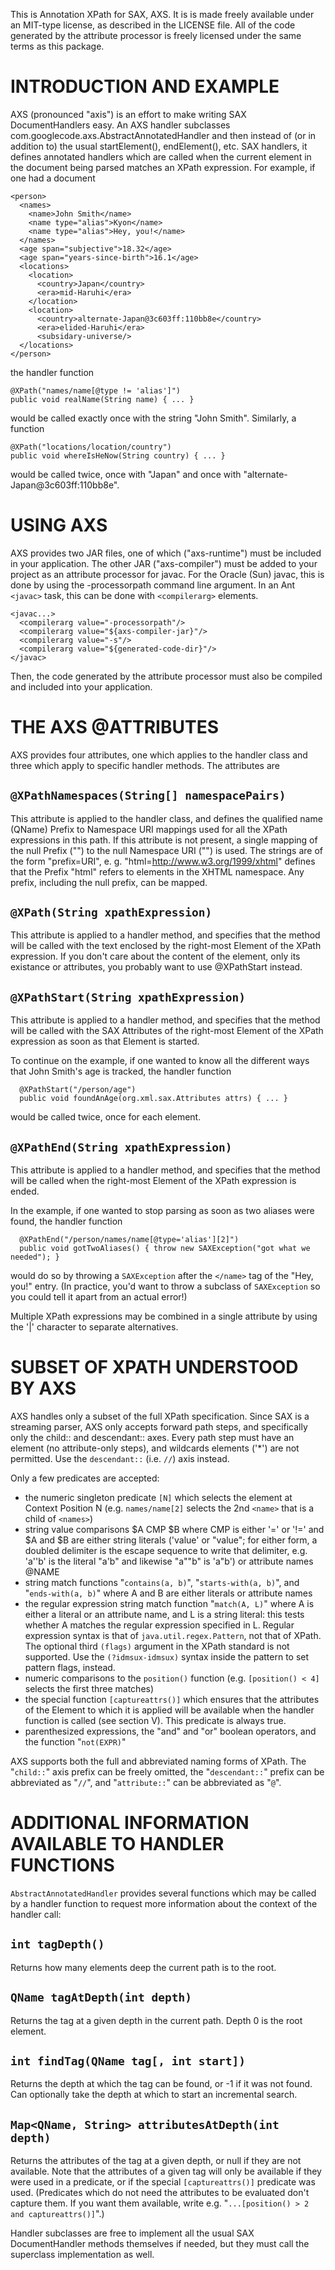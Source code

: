This is Annotation XPath for SAX, AXS. It is  is made freely available under an MIT-type
license, as described in the LICENSE file. All of the code generated by the attribute
processor is freely licensed under the same terms as this package.

# INTRODUCTION AND EXAMPLE

AXS (pronounced "axis") is an effort to make writing SAX DocumentHandlers easy. An AXS
handler subclasses com.googlecode.axs.AbstractAnnotatedHandler and then instead of
(or in addition to) the usual startElement(), endElement(), etc. SAX handlers, it
defines annotated handlers which are called when the current element in the document
being parsed matches an XPath expression. For example, if one had a document

```
<person>
  <names>
    <name>John Smith</name>
    <name type="alias">Kyon</name>
    <name type="alias">Hey, you!</name>
  </names>
  <age span="subjective">18.32</age>
  <age span="years-since-birth">16.1</age>
  <locations>
    <location>
  	  <country>Japan</country>
  	  <era>mid-Haruhi</era>
  	</location>
  	<location>
  	  <country>alternate-Japan@3c603ff:110bb8e</country>
  	  <era>elided-Haruhi</era>
  	  <subsidary-universe/>
  </locations>
</person>
```

the handler function

```
@XPath("names/name[@type != 'alias']")
public void realName(String name) { ... }
```

would be called exactly once with the string "John Smith". Similarly, a function

```
@XPath("locations/location/country")
public void whereIsHeNow(String country) { ... }
```

would be called twice, once with "Japan" and once with "alternate-Japan@3c603ff:110bb8e".


# USING AXS

AXS provides two JAR files, one of which ("axs-runtime") must be included in your application.
The other JAR ("axs-compiler") must be added to your project as an attribute processor for
javac. For the Oracle (Sun) javac, this is done by using the -processorpath command line
argument. In an Ant `<javac>` task, this can be done with `<compilerarg>` elements.

```
<javac...>
  <compilerarg value="-processorpath"/>
  <compilerarg value="${axs-compiler-jar}"/>
  <compilerarg value="-s"/>
  <compilerarg value="${generated-code-dir}"/>
</javac>
```

Then, the code generated by the attribute processor must also be compiled and included into your
application.


# THE AXS @ATTRIBUTES

AXS provides four attributes, one which applies to the handler class and three which
apply to specific handler methods. The attributes are

## `@XPathNamespaces(String[] namespacePairs)`

  This attribute is applied to the handler class, and defines the qualified name (QName)
  Prefix to Namespace URI mappings used for all the XPath expressions in this path. If
  this attribute is not present, a single mapping of the null Prefix ("") to the null
  Namespace URI ("") is used. The strings are of the form "prefix=URI", e. g.
  "html=http://www.w3.org/1999/xhtml" defines that the Prefix "html" refers to elements
  in the XHTML namespace. Any prefix, including the null prefix, can be mapped.

## `@XPath(String xpathExpression)`

  This attribute is applied to a handler method, and specifies that the method will be
  called with the text enclosed by the right-most Element of the XPath expression. If
  you don't care about the content of the element, only its existance or attributes, you
  probably want to use @XPathStart instead.

## `@XPathStart(String xpathExpression)`

  This attribute is applied to a handler method, and specifies that the method will be
  called with the SAX Attributes of the right-most Element of the XPath expression as
  soon as that Element is started.

  To continue on the example, if one wanted to know all the different ways that John Smith's
  age is tracked, the handler function

```
  @XPathStart("/person/age")
  public void foundAnAge(org.xml.sax.Attributes attrs) { ... }
```

  would be called twice, once for each <age> element.

## `@XPathEnd(String xpathExpression)`

  This attribute is applied to a handler method, and specifies that the method will be
  called when the right-most Element of the XPath expression is ended.

  In the example, if one wanted to stop parsing as soon as two aliases were found,
  the handler function

```
  @XPathEnd("/person/names/name[@type='alias'][2]")
  public void gotTwoAliases() { throw new SAXException("got what we needed"); }
```

  would do so by throwing a `SAXException` after the `</name>` tag of the "Hey, you!" entry.
  (In practice, you'd want to throw a subclass of `SAXException` so you could tell it
  apart from an actual error!)

Multiple XPath expressions may be combined in a single attribute by using the '|' character
to separate alternatives.

# SUBSET OF XPATH UNDERSTOOD BY AXS

AXS handles only a subset of the full XPath specification. Since SAX is a streaming parser,
AXS only accepts forward path steps, and specifically only the child:: and descendant:: axes.
Every path step must have an element (no attribute-only steps), and wildcards elements ('*')
are not permitted. Use the `descendant::` (i.e. `//`) axis instead.

Only a few predicates are accepted:
  - the numeric singleton predicate `[N]`  which selects the element at Context
    Position N (e.g. `names/name[2]` selects the 2nd `<name>` that is a child of `<names>`)
  - string value comparisons $A CMP $B where CMP is either '=' or '!=' and $A and $B are
    either string literals ('value' or "value"; for either form, a doubled delimiter is the
    escape sequence to write that delimiter, e.g. 'a''b' is the literal "a'b" and likewise
    "a""b" is 'a"b') or attribute names @NAME
  - string match functions "`contains(a, b)`", "`starts-with(a, b)`", and "`ends-with(a, b)`" where
    A and B are either literals or attribute names
  - the regular expression string match function "`match(A, L)`" where A is either a literal or
    an attribute name, and L is a string literal: this tests whether A matches the regular
    expression specified in L. Regular expression syntax is that of `java.util.regex.Pattern`,
    not that of XPath. The optional third `(flags)` argument in the XPath standard is not
    supported. Use the `(?idmsux-idmsux)` syntax inside the pattern to set pattern flags,
    instead.
  - numeric comparisons to the `position()` function (e.g. `[position() < 4]` selects the first
    three matches)
  - the special function `[captureattrs()]` which ensures that the attributes of the
    Element to which it is applied will be available when the handler function is called
    (see section V). This predicate is always true.
  - parenthesized expressions, the "and" and "or" boolean operators, and the function
    "`not(EXPR)`"

AXS supports both the full and abbreviated naming forms of XPath. The "`child::`" axis prefix
can be freely omitted, the "`descendant::`" prefix can be abbreviated as "`//`", and "`attribute::`"
can be abbreviated as "`@`".

# ADDITIONAL INFORMATION AVAILABLE TO HANDLER FUNCTIONS

`AbstractAnnotatedHandler` provides several functions which may be called by a handler
function to request more information about the context of the handler call:

## `int tagDepth()`

  Returns how many elements deep the current path is to the root.

## `QName tagAtDepth(int depth)`

  Returns the tag at a given depth in the current path. Depth 0 is the root element.

## `int findTag(QName tag[, int start])`

  Returns the depth at which the tag can be found, or -1 if it was not found. Can optionally
  take the depth at which to start an incremental search.

## `Map<QName, String> attributesAtDepth(int depth)`

  Returns the attributes of the tag at a given depth, or null if they are not available.
  Note that the attributes of a given tag will only be available if they were used in a
  predicate, or if the special `[captureattrs()]` predicate was used. (Predicates which
  do not need the attributes to be evaluated don't capture them. If you want them available,
  write e.g. "`...[position() > 2 and captureattrs()]`".)

Handler subclasses are free to implement all the usual SAX DocumentHandler methods
themselves if needed, but they must call the superclass implementation as well.

